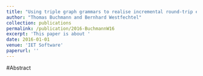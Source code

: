 ```yaml
---
title: "Using triple graph grammars to realise incremental round-trip engineering"
author: "Thomas Buchmann and Bernhard Westfechtel"
collection: publications
permalink: /publication/2016-BuchmannW16
excerpt: 'This paper is about '
date: 2016-01-01
venue: 'IET Software'
paperurl: ''
---
```


#Abstract
